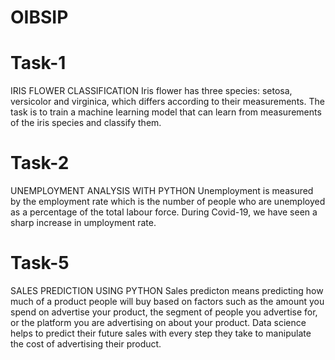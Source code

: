 # OIBSIP
# Task-1
IRIS FLOWER CLASSIFICATION
Iris flower has three species: setosa, versicolor and virginica, which differs according to their measurements. The task is to train a machine learning model that can learn from measurements of the iris species and classify them.

# Task-2
UNEMPLOYMENT ANALYSIS WITH PYTHON
Unemployment is measured by the employment rate which is the number of people who are unemployed as a percentage of the total labour force. During Covid-19, we have seen a sharp increase in umployment rate.

# Task-5
SALES PREDICTION USING PYTHON
Sales predicton means predicting how much of a product people will buy based on factors such as the amount you spend on advertise your product, the segment of people you advertise for, or the platform you are advertising on about your product.
Data science helps to predict their future sales with every step they take to manipulate the cost of advertising their product.
